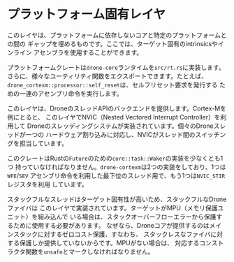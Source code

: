 # プラットフォーム固有レイヤ

このレイヤは、プラットフォームに依存しないコアと特定のプラットフォームとの間の
ギャップを埋めるものです。ここでは、ターゲット固有のintrinsicsやインライン
アセンブラを使用することができます。

プラットフォームクレートは`drone-core`ランタイムを`src/rt.rs`に実装します。
さらに、様々なユーティリティ関数をエクスポートできます。たとえば、`drone_cortexm::processor::self_reset`は、セルフリセット要求を発行する
ための一連のアセンブリ命令を実行します。

このレイヤは、DroneのスレッドAPIのバックエンドを提供します。Cortex-Mを例にとると、
このレイヤでNVIC（Nested Vectored Interrupt Controller）を利用して
Droneのスレッディングシステムが実装されています。個々のDroneスレッドが一つの
ハードウェア割り込みに対応し、NVICがスレッド間のスイッチングを担当しています。

このクレートはRustの`Future`のための`core::task::Waker`の実装を少なくとも1つ
持っていなければなりません。`drone-cortexm`は2つの実装をしており、1つは`WFE`/`SEV`
アセンブリ命令を利用した最下位のスレッド用で、もう1つは`NVIC_STIR`レジスタを利用
しています。

スタックフルなスレッドはターゲット固有性が高いため、スタックフルなDroneファイバは
このレイヤで実装されています。ターゲットがMPU（メモリ保護ユニット）を組み込んで
いる場合は、スタックオーバーフローエラーから保護するために使用する必要があります。
なぜなら、Droneコアが提供するのはメインスタックに対するゼロコスト保護、すなわち、
スタックレスなファイバに対する保護しか提供していないからです。MPUがない場合は、
対応するコンストラクタ関数を`unsafe`とマークしなければなりません。
